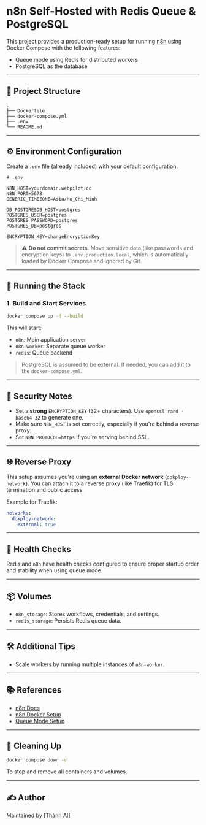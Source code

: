 # n8n Self-Hosted with Redis Queue & PostgreSQL

This project provides a production-ready setup for running [n8n](https://n8n.io/) using Docker Compose with the following features:

- Queue mode using Redis for distributed workers
- PostgreSQL as the database

---

## 📁 Project Structure

```plaintext
.
├── Dockerfile
├── docker-compose.yml
├── .env
└── README.md
```

---

## ⚙️ Environment Configuration

Create a `.env` file (already included) with your default configuration.

```env
# .env

N8N_HOST=yourdomain.webpilot.cc
N8N_PORT=5678
GENERIC_TIMEZONE=Asia/Ho_Chi_Minh

DB_POSTGRESDB_HOST=postgres
POSTGRES_USER=postgres
POSTGRES_PASSWORD=postgres
POSTGRES_DB=postgres

ENCRYPTION_KEY=changeEncryptionKey
```

> ⚠️ **Do not commit secrets**. Move sensitive data (like passwords and encryption keys) to `.env.production.local`, which is automatically loaded by Docker Compose and ignored by Git.

---

## 🚀 Running the Stack

### 1. Build and Start Services

```bash
docker compose up -d --build
```

This will start:
- `n8n`: Main application server
- `n8n-worker`: Separate queue worker
- `redis`: Queue backend

> PostgreSQL is assumed to be external. If needed, you can add it to the `docker-compose.yml`.

---

## 🔐 Security Notes

- Set a **strong** `ENCRYPTION_KEY` (32+ characters). Use `openssl rand -base64 32` to generate one.
- Make sure `N8N_HOST` is set correctly, especially if you're behind a reverse proxy.
- Set `N8N_PROTOCOL=https` if you're serving behind SSL.

---

## 🌐 Reverse Proxy

This setup assumes you're using an **external Docker network** (`dokploy-network`). You can attach it to a reverse proxy (like Traefik) for TLS termination and public access.

Example for Traefik:

```yaml
networks:
  dokploy-network:
    external: true
```

---

## 🧪 Health Checks

Redis and `n8n` have health checks configured to ensure proper startup order and stability when using queue mode.

---

## 📦 Volumes

- `n8n_storage`: Stores workflows, credentials, and settings.
- `redis_storage`: Persists Redis queue data.

---

## 🛠 Additional Tips

- Scale workers by running multiple instances of `n8n-worker`.

---

## 📚 References

- [n8n Docs](https://docs.n8n.io)
- [n8n Docker Setup](https://docs.n8n.io/hosting/docker/)
- [Queue Mode Setup](https://docs.n8n.io/hosting/queue-mode/)

---

## 🧼 Cleaning Up

```bash
docker compose down -v
```

To stop and remove all containers and volumes.

---

## ✍️ Author

Maintained by [Thành AI]
